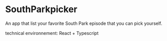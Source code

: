 # SouthParkpicker

An app that list your favorite South Park episode that you can pick yourself.

technical environnement: React + Typescript